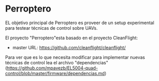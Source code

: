 # Perroptero

EL objetivo principal de Perroptero es proveer de un setup experimental para testear
técnicas de control sobre UAVs. 

El proyecto "Perroptero"esta basado en el proyecto CleanFlight: 
* master URL: https://github.com/cleanflight/cleanflight/

Para ver que es lo que necesita modificar para implementar nuevas técnicas de control
lea el archivo "dependencias" (https://github.com/mpavezb/EL5004-quad-control/blob/master/firmware/dependencias.md)